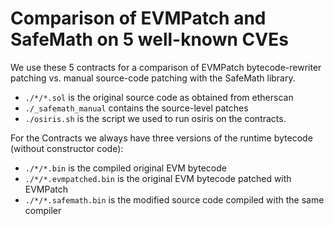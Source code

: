 # Comparison of EVMPatch and SafeMath on 5 well-known CVEs

We use these 5 contracts for a comparison of EVMPatch bytecode-rewriter
patching vs. manual source-code patching with the SafeMath library.

* `./*/*.sol` is the original source code as obtained from etherscan
* `./_safemath_manual` contains the source-level patches
* `./osiris.sh` is the script we used to run osiris on the contracts.

For the Contracts we always have three versions of the runtime bytecode (without constructor code):
* `./*/*.bin` is the compiled original EVM bytecode
* `./*/*.evmpatched.bin` is the original EVM bytecode patched with EVMPatch
* `./*/*.safemath.bin` is the modified source code compiled with the same
  compiler
